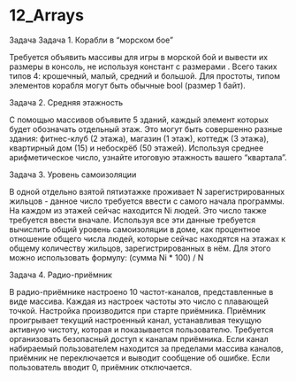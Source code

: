 # 12_Arrays
Задача
Задача 1. Корабли в “морском бое”

Требуется объявить массивы для игры в морской бой и вывести их размеры в консоль, не используя констант с размерами
. Всего таких типов 4: крошечный, малый, средний и большой. Для простоты, типом элементов корабля могут быть обычные bool (размер 1 байт).



Задача 2. Средняя этажность

С помощью массивов объявите 5 зданий, каждый элемент которых будет обозначать отдельный этаж. 
Это могут быть совершенно разные здания: фитнес-клуб (2 этажа), магазин (1 этаж), коттедж (3 этажа), квартирный дом (15) и небоскрёб (50 этажей). 
Используя среднее арифметическое число, узнайте итоговую этажность вашего “квартала”.



Задача 3. Уровень самоизоляции

В одной отдельно взятой пятиэтажке проживает N зарегистрированных жильцов - данное число требуется ввести с самого начала программы. 
На каждом из этажей сейчас находится Ni людей. Это число также требуется ввести вначале. 
Используя все эти данные требуется вычислить общий уровень самоизоляции в доме, 
как процентное отношение общего числа людей, которые сейчас находятся на этажах к общему количеству жильцов, зарегистрированных в нём. 
Для этого можно использовать формулу: (сумма Ni * 100) / N



Задача 4. Радио-приёмник

В радио-приёмнике настроено 10 частот-каналов, представленные в виде массива. 
Каждая из настроек частоты это число с плавающей точкой. Настройка производится при старте приёмника. 
Приёмник проигрывает текущий настроенный канал, устанавливая текущую активную чистоту, которая и показывается пользователю. 
Требуется организовать безопасный доступ к каналам приёмника. Если канал набираемый пользователем находится за пределами массива каналов,
приёмник не переключается и выводит сообщение об ошибке. Если пользователь вводит 0, приёмник отключается.
